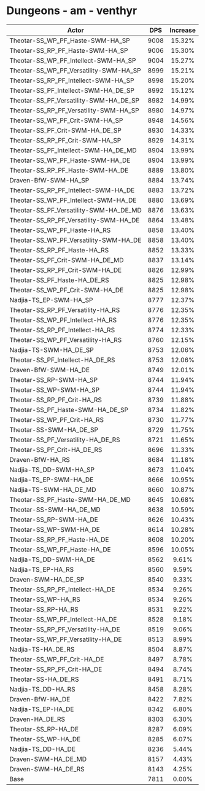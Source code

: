 # Dungeons - am - venthyr
| Actor | DPS | Increase |
|---|:---:|:---:|
|Theotar-SS_WP_PF_Haste-SWM-HA_SP|9008|15.32%|
|Theotar-SS_RP_PF_Haste-SWM-HA_SP|9006|15.30%|
|Theotar-SS_WP_PF_Intellect-SWM-HA_SP|9004|15.27%|
|Theotar-SS_WP_PF_Versatility-SWM-HA_SP|8999|15.21%|
|Theotar-SS_RP_PF_Intellect-SWM-HA_SP|8998|15.20%|
|Theotar-SS_PF_Intellect-SWM-HA_DE_SP|8992|15.12%|
|Theotar-SS_PF_Versatility-SWM-HA_DE_SP|8982|14.99%|
|Theotar-SS_RP_PF_Versatility-SWM-HA_SP|8980|14.97%|
|Theotar-SS_WP_PF_Crit-SWM-HA_SP|8948|14.56%|
|Theotar-SS_PF_Crit-SWM-HA_DE_SP|8930|14.33%|
|Theotar-SS_RP_PF_Crit-SWM-HA_SP|8929|14.31%|
|Theotar-SS_PF_Intellect-SWM-HA_DE_MD|8904|13.99%|
|Theotar-SS_WP_PF_Haste-SWM-HA_DE|8904|13.99%|
|Theotar-SS_RP_PF_Haste-SWM-HA_DE|8889|13.80%|
|Draven-BfW-SWM-HA_SP|8884|13.74%|
|Theotar-SS_RP_PF_Intellect-SWM-HA_DE|8883|13.72%|
|Theotar-SS_WP_PF_Intellect-SWM-HA_DE|8880|13.69%|
|Theotar-SS_PF_Versatility-SWM-HA_DE_MD|8876|13.63%|
|Theotar-SS_RP_PF_Versatility-SWM-HA_DE|8864|13.48%|
|Theotar-SS_WP_PF_Haste-HA_RS|8858|13.40%|
|Theotar-SS_WP_PF_Versatility-SWM-HA_DE|8858|13.40%|
|Theotar-SS_RP_PF_Haste-HA_RS|8852|13.33%|
|Theotar-SS_PF_Crit-SWM-HA_DE_MD|8837|13.14%|
|Theotar-SS_RP_PF_Crit-SWM-HA_DE|8826|12.99%|
|Theotar-SS_PF_Haste-HA_DE_RS|8825|12.98%|
|Theotar-SS_WP_PF_Crit-SWM-HA_DE|8825|12.98%|
|Nadjia-TS_EP-SWM-HA_SP|8777|12.37%|
|Theotar-SS_RP_PF_Versatility-HA_RS|8776|12.35%|
|Theotar-SS_WP_PF_Intellect-HA_RS|8776|12.35%|
|Theotar-SS_RP_PF_Intellect-HA_RS|8774|12.33%|
|Theotar-SS_WP_PF_Versatility-HA_RS|8760|12.15%|
|Nadjia-TS-SWM-HA_DE_SP|8753|12.06%|
|Theotar-SS_PF_Intellect-HA_DE_RS|8753|12.06%|
|Draven-BfW-SWM-HA_DE|8749|12.01%|
|Theotar-SS_RP-SWM-HA_SP|8744|11.94%|
|Theotar-SS_WP-SWM-HA_SP|8744|11.94%|
|Theotar-SS_RP_PF_Crit-HA_RS|8739|11.88%|
|Theotar-SS_PF_Haste-SWM-HA_DE_SP|8734|11.82%|
|Theotar-SS_WP_PF_Crit-HA_RS|8730|11.77%|
|Theotar-SS-SWM-HA_DE_SP|8729|11.75%|
|Theotar-SS_PF_Versatility-HA_DE_RS|8721|11.65%|
|Theotar-SS_PF_Crit-HA_DE_RS|8696|11.33%|
|Draven-BfW-HA_RS|8684|11.18%|
|Nadjia-TS_DD-SWM-HA_SP|8673|11.04%|
|Nadjia-TS_EP-SWM-HA_DE|8666|10.95%|
|Nadjia-TS-SWM-HA_DE_MD|8660|10.87%|
|Theotar-SS_PF_Haste-SWM-HA_DE_MD|8645|10.68%|
|Theotar-SS-SWM-HA_DE_MD|8638|10.59%|
|Theotar-SS_RP-SWM-HA_DE|8626|10.43%|
|Theotar-SS_WP-SWM-HA_DE|8614|10.28%|
|Theotar-SS_RP_PF_Haste-HA_DE|8608|10.20%|
|Theotar-SS_WP_PF_Haste-HA_DE|8596|10.05%|
|Nadjia-TS_DD-SWM-HA_DE|8562|9.61%|
|Nadjia-TS_EP-HA_RS|8560|9.59%|
|Draven-SWM-HA_DE_SP|8540|9.33%|
|Theotar-SS_RP_PF_Intellect-HA_DE|8534|9.26%|
|Theotar-SS_WP-HA_RS|8534|9.26%|
|Theotar-SS_RP-HA_RS|8531|9.22%|
|Theotar-SS_WP_PF_Intellect-HA_DE|8528|9.18%|
|Theotar-SS_RP_PF_Versatility-HA_DE|8519|9.06%|
|Theotar-SS_WP_PF_Versatility-HA_DE|8513|8.99%|
|Nadjia-TS-HA_DE_RS|8504|8.87%|
|Theotar-SS_WP_PF_Crit-HA_DE|8497|8.78%|
|Theotar-SS_RP_PF_Crit-HA_DE|8494|8.74%|
|Theotar-SS-HA_DE_RS|8491|8.71%|
|Nadjia-TS_DD-HA_RS|8458|8.28%|
|Draven-BfW-HA_DE|8422|7.82%|
|Nadjia-TS_EP-HA_DE|8342|6.80%|
|Draven-HA_DE_RS|8303|6.30%|
|Theotar-SS_RP-HA_DE|8287|6.09%|
|Theotar-SS_WP-HA_DE|8285|6.07%|
|Nadjia-TS_DD-HA_DE|8236|5.44%|
|Draven-SWM-HA_DE_MD|8157|4.43%|
|Draven-SWM-HA_DE_RS|8143|4.25%|
|Base|7811|0.00%|
